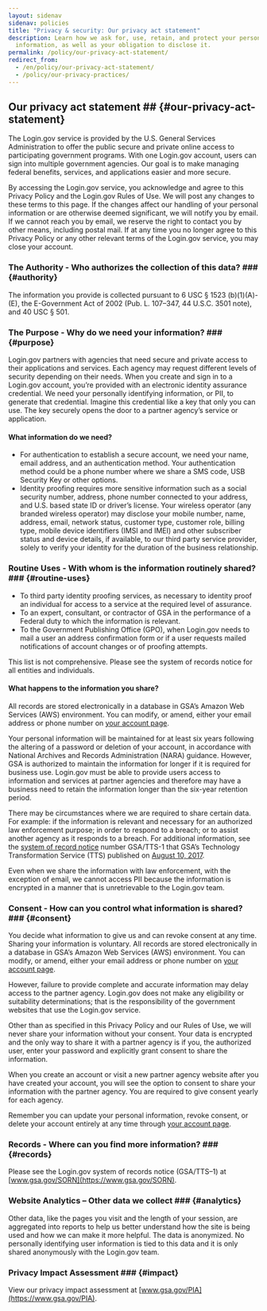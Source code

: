 ```yaml
---
layout: sidenav
sidenav: policies
title: "Privacy & security: Our privacy act statement"
description: Learn how we ask for, use, retain, and protect your personal
  information, as well as your obligation to disclose it.
permalink: /policy/our-privacy-act-statement/
redirect_from:
  - /en/policy/our-privacy-act-statement/
  - /policy/our-privacy-practices/
---
```

## Our privacy act statement ## {#our-privacy-act-statement}

The Login.gov service is provided by the U.S. General Services Administration to offer the public secure and private online access to participating government programs. With one Login.gov account, users can sign into multiple government agencies. Our goal is to make managing federal benefits, services, and applications easier and more secure.

By accessing the Login.gov service, you acknowledge and agree to this Privacy Policy and the Login.gov Rules of Use. We will post any changes to these terms to this page. If the changes affect our handling of your personal information or are otherwise deemed significant, we will notify you by email. If we cannot reach you by email, we reserve the right to contact you by other means, including postal mail. If at any time you no longer agree to this Privacy Policy or any other relevant terms of the Login.gov service, you may close your account.

### The Authority - Who authorizes the collection of this data?  ### {#authority}

The information you provide is collected pursuant to 6 USC § 1523 (b)(1)(A)-(E), the E-Government Act of 2002 (Pub. L. 107–347, 44 U.S.C. 3501 note), and 40 USC § 501.

### The Purpose - Why do we need your information? ### {#purpose}

Login.gov partners with agencies that need secure and private access to their applications and services. Each agency may request different levels of security depending on their needs. When you create and sign in to a Login.gov account, you’re provided with an electronic identity assurance credential. We need your personally identifying information, or PII, to generate that credential. Imagine this credential like a key that only you can use. The key securely opens the door to a partner agency’s service or application.

#### What information do we need?

* For authentication to establish a secure account, we need your name, email address, and an authentication method. Your authentication method could be a phone number where we share a SMS code, USB Security Key or other options.
* Identity proofing requires more sensitive information such as a social security number, address, phone number connected to your address, and U.S. based state ID or driver’s license. Your wireless operator (any branded wireless operator) may disclose your mobile number, name, address, email, network status, customer type, customer role, billing type, mobile device identifiers (IMSI and IMEI) and other subscriber status and device details, if available, to our third party service provider, solely to verify your identity for the duration of the business relationship.

### Routine Uses - With whom is the information routinely shared? ### {#routine-uses}

* To third party identity proofing services, as necessary to identity proof an individual for access to a service at the required level of assurance.
* To an expert, consultant, or contractor of GSA in the performance of a Federal duty to which the information is relevant.
* To the Government Publishing Office (GPO), when Login.gov needs to mail a user an address confirmation form or if a user requests mailed notifications of account changes or of proofing attempts.

This list is not comprehensive. Please see the system of records notice for all entities and individuals.

#### What happens to the information you share?

All records are stored electronically in a database in GSA’s Amazon Web Services (AWS) environment. You can modify, or amend, either your email address or phone number on [your account page](https://secure.login.gov/account).

Your personal information will be maintained for at least six years following the altering of a password or deletion of your account, in accordance with National Archives and Records Administration (NARA) guidance. However, GSA is authorized to maintain the information for longer if it is required for business use. Login.gov must be able to provide users access to information and services at partner agencies and therefore may have a business need to retain the information longer than the six-year retention period.

There may be circumstances where we are required to share certain data. For example: if the information is relevant and necessary for an authorized law enforcement purpose; in order to respond to a breach; or to assist another agency as it responds to a breach. For additional information, see the [system of record notice](https://www.federalregister.gov/documents/2017/08/10/2017-16852/privacy-act-of-1974-system-of-records) number GSA/TTS-1 that GSA’s Technology Transformation Service (TTS) published on [August 10, 2017](https://www.federalregister.gov/documents/2017/08/10/2017-16852/privacy-act-of-1974-system-of-records).

Even when we share the information with law enforcement, with the exception of email, we cannot access PII because the information is encrypted in a manner that is unretrievable to the Login.gov team.

### Consent - How can you control what information is shared? ### {#consent}

You decide what information to give us and can revoke consent at any time. Sharing your information is voluntary. All records are stored electronically in a database in GSA’s Amazon Web Services (AWS) environment. You can modify, or amend, either your email address or phone number on [your account page](https://secure.login.gov/account).

However, failure to provide complete and accurate information may delay access to the partner agency. Login.gov does not make any eligibility or suitability determinations; that is the responsibility of the government websites that use the Login.gov service.

Other than as specified in this Privacy Policy and our Rules of Use, we will never share your information without your consent. Your data is encrypted and the only way to share it with a partner agency is if you, the authorized user, enter your password and explicitly grant consent to share the information.

When you create an account or visit a new partner agency website after you have created your account, you will see the option to consent to share your information with the partner agency. You are required to give consent yearly for each agency.

Remember you can update your personal information, revoke consent, or delete your account entirely at any time through [your account page](https://secure.login.gov/account).

### Records - Where can you find more information? ### {#records}

Please see the Login.gov system of records notice (GSA/TTS–1) at [www.gsa.gov/SORN](https://www.gsa.gov/SORN).

### Website Analytics – Other data we collect ### {#analytics}

Other data, like the pages you visit and the length of your session, are aggregated into reports to help us better understand how the site is being used and how we can make it more helpful. The data is anonymized. No personally identifying user information is tied to this data and it is only shared anonymously with the Login.gov team.

### Privacy Impact Assessment ### {#impact}

View our privacy impact assessment at [www.gsa.gov/PIA](https://www.gsa.gov/PIA).
